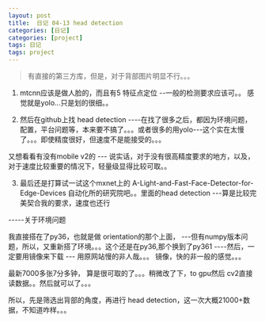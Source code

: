 ```yaml
---
layout: post
title:  日记 04-13 head detection
categories: [日记]
categories: [project]
tags: 日记
tags: project
---
```


> 有直接的第三方库，但是，对于背部图片明显不行。。。

1. mtcnn应该是做人脸的，而且有5 特征点定位 --一般的检测要求应该可。。 感觉就是yolo...只是划的很细。。

2. 然后在github上找 head detection ----在找了很多之后，都因为环境问题，配置，平台问题等，本来要不搞了。。。或者很多的用yolo---这个实在太慢了。。。即使精度很好，但速度不是能接受的。。。

又想看看有没有mobile v2的 --- 说实话，对于没有很高精度要求的地方，以及，对于速度比较重要的情况下，轻量级显得比较可取。。

3. 最后还是打算试一试这个mxnet上的 A-Light-and-Fast-Face-Detector-for-Edge-Devices 自动化所的研究院吧。。里面的head detection ---算是比较完美契合我的要求，速度也还行 

-----关于环境问题

我直接搭在了py36，也就是做 orientation的那个上面， ---但有numpy版本问题，所以，又重新搭了环境。。。这个还是在py36,那个换到了py361 ----然后，一定要用镜像来下载 --- 用原网站慢的非人哉。。。 镜像，快的非一般的感觉。。。

最新7000多张7分多钟， 算是很可取的了。。。稍微改了下，to gpu然后 cv2直接读数据。。然后就可以了。。。

所以，先是筛选出背部的角度，再进行 head detection，这一次大概21000+数据，不知道咋样。。。